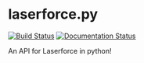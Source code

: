 # laserforce.py
[![Build Status](https://travis-ci.org/SpookyBear0/laserforce.py.svg?branch=master)](https://travis-ci.org/SpookyBear0/laserforce.py)
[![Documentation Status](https://readthedocs.org/projects/laserforcepy/badge/?version=latest)](https://laserforcepy.readthedocs.io/en/latest/?badge=latest)

An API for Laserforce in python!
